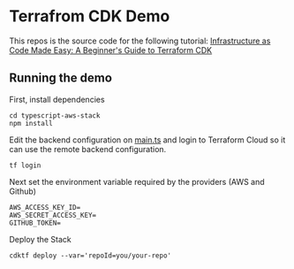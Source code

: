# Terrafrom CDK Demo

This repos is the source code for the following tutorial: [Infrastructure as Code Made Easy: A Beginner's Guide to Terraform CDK](https://earthly.dev/blog/iac-terraform-cdk/)

## Running the demo

First, install dependencies

```
cd typescript-aws-stack
npm install
```

Edit the backend configuration on [main.ts](./typescript-aws-stack/main.ts) and login to Terraform Cloud so it can use the remote backend configuration.

```
tf login
```

Next set the environment variable required by the providers (AWS and Github)

```
AWS_ACCESS_KEY_ID=
AWS_SECRET_ACCESS_KEY=
GITHUB_TOKEN=
```

Deploy the Stack

```
cdktf deploy --var='repoId=you/your-repo'
```
